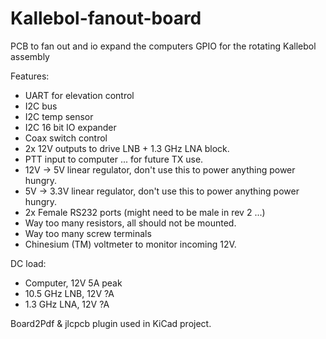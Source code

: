 # Kallebol-fanout-board
PCB to fan out and io expand the computers GPIO for the rotating Kallebol assembly

Features: 
* UART for elevation control
* I2C bus 
* I2C temp sensor
* I2C 16 bit IO expander
* Coax switch control 
* 2x 12V outputs to drive LNB + 1.3 GHz LNA block. 
* PTT input to computer ... for future TX use. 
* 12V -> 5V linear regulator, don't use this to power anything power hungry. 
* 5V -> 3.3V linear regulator, don't use this to power anything power hungry.    
* 2x Female RS232 ports (might need to be male in rev 2 ...) 
* Way too many resistors, all should not be mounted.
* Way too many screw terminals 
* Chinesium (TM) voltmeter to monitor incoming 12V. 

DC load: 
* Computer, 12V 5A peak 
* 10.5 GHz LNB, 12V ?A
* 1.3 GHz LNA, 12V ?A

Board2Pdf & jlcpcb plugin used in KiCad project. 
